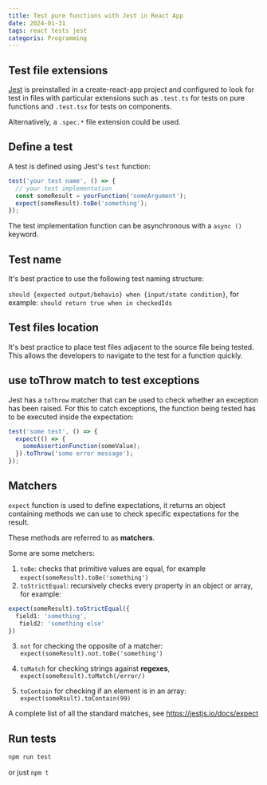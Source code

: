 ```yaml
---
title: Test pure functions with Jest in React App
date: 2024-01-31
tags: react tests jest
categoris: Programming
---
```


## Test file extensions

[Jest](https://jestjs.io/) is preinstalled in a create-react-app project and configured to look for test in files with particular extensions such as `.test.ts` for tests on pure functions and `.test.tsx` for tests on components.

Alternatively, a `.spec.*` file extension could be used.

## Define a test

A test is defined using Jest's `test` function:

```typescript
test('your test name', () => {
  // your test implementation
  const someResult = yourFunction('someArgument');
  expect(someResult).toBe('something');
});
```

The test implementation function can be asynchronous with a `async ()` keyword.

## Test name

It's best practice to use the following test naming  structure:

`should {expected output/behavio} when {input/state condition}`, for example: `should return true when in checkedIds`

## Test files location

It's best practice to place test files adjacent to the source file being tested. This allows the developers to navigate to the test for a function quickly.

## use toThrow match to test exceptions

Jest has a `toThrow` matcher that can be used to check whether an exception has been raised. For this to catch exceptions, the function being tested has to be executed inside the expectation:

```typescript
test('some test', () => {
  expect(() => {
    someAssertionFunction(someValue);
  }).toThrow('some error message');
});
```

## Matchers

`expect` function is used to define expectations, it returns an object containing methods we can use to check specific expectations for the result.

These methods are referred to as **matchers**.

Some are some metchers:

1. `toBe`: checks that primitive values are equal, for example `expect(someResult).toBe('something')`
2. `toStrictEqual`: recursively checks every property in an object or array, for example:

  ```typescript
  expect(someResult).toStrictEqual({
	field1: 'something',
	 field2: 'something else'
  })
```

 3.  `not` for checking the opposite of a matcher: `expect(someResult).not.toBe('something')`

4. `toMatch` for checking strings against **regexes**, `expect(someResult).toMatch(/error/)`

5. `toContain` for checking if an element is in an array: `expect(someRsult).toContain(99)`

A complete list of all the standard matches, see https://jestjs.io/docs/expect

## Run tests

```bash
npm run test
```

or just `npm t`